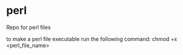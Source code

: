 perl
====

Repo for perl files

to make a perl file executable run the following command:
chmod +x <perl_file_name>
